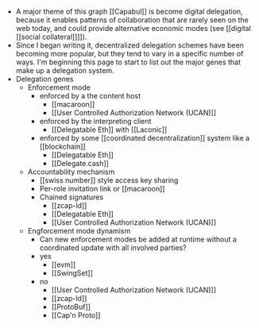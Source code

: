 - A major theme of this graph [[Capabul]] is become digital delegation, because it enables patterns of collaboration that are rarely seen on the web today, and could provide alternative economic modes (see [[digital [[social collateral]]]]).
- Since I began writing it, decentralized delegation schemes have been becoming more popular, but they tend to vary in a specific number of ways. I'm beginning this page to start to list out the major genes that make up a delegation system.
- Delegation genes
    - Enforcement mode
        - enforced by a the content host
            - [[macaroon]]
            - [[User Controlled Authorization Network (UCAN)]]
        - enforced by the interpreting client
            - [[Delegatable Eth]] with [[Laconic]]
        - enforced by some [[coordinated decentralization]] system like a [[blockchain]]
            - [[Delegatable Eth]]
            - [[Delegate.cash]]
    - Accountability mechanism
        - [[swiss number]] style access key sharing
        - Per-role invitation link or [[macaroon]]
        - Chained signatures
            - [[zcap-ld]]
            - [[Delegatable Eth]]
            - [[User Controlled Authorization Network (UCAN)]]
    - Engforcement mode dynamism
        - Can new enforcement modes be added at runtime without a coordinated update with all involved parties?
        - yes
            - [[evm]]
            - [[SwingSet]]
        - no
            - [[User Controlled Authorization Network (UCAN)]]
            - [[zcap-ld]]
            - [[ProtoBuf]]
            - [[Cap'n Proto]]
